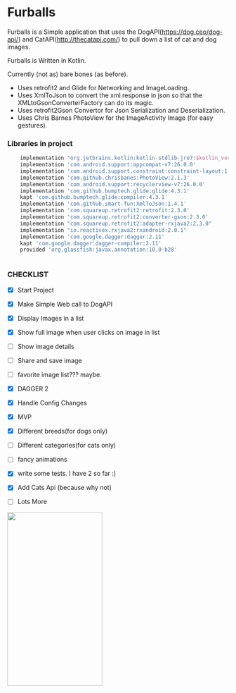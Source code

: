 # Furballs
Furballs is a Simple application that uses the DogAPI(https://dog.ceo/dog-api/) and CatAPI(http://thecatapi.com/) to pull down a list of cat and dog images.

Furballs is Written in Kotlin.

Currently (not as) bare bones (as before).

- Uses retrofit2 and Glide for Networking and ImageLoading.
- Uses XmlToJson to convert the xml response in json so that the XMLtoGsonConverterFactory can do its magic.
- Uses retrofit2Gson Convertor for Json Serialization and Deserialization.
- Uses Chris Barnes PhotoView for the ImageActivity Image (for easy gestures).

### Libraries in project
```gradle
    implementation "org.jetbrains.kotlin:kotlin-stdlib-jre7:$kotlin_version"
    implementation 'com.android.support:appcompat-v7:26.0.0'
    implementation 'com.android.support.constraint:constraint-layout:1.0.2'
    implementation 'com.github.chrisbanes:PhotoView:2.1.3'
    implementation 'com.android.support:recyclerview-v7:26.0.0'
    implementation 'com.github.bumptech.glide:glide:4.3.1'
    kapt 'com.github.bumptech.glide:compiler:4.3.1' 
    implementation 'com.github.smart-fun:XmlToJson:1.4.1'
    implementation 'com.squareup.retrofit2:retrofit:2.3.0'
    implementation 'com.squareup.retrofit2:converter-gson:2.3.0'
    implementation "com.squareup.retrofit2:adapter-rxjava2:2.3.0"
    implementation "io.reactivex.rxjava2:rxandroid:2.0.1"
    implementation 'com.google.dagger:dagger:2.11'
    kapt 'com.google.dagger:dagger-compiler:2.11'
    provided 'org.glassfish:javax.annotation:10.0-b28'
    
```

### CHECKLIST
- [x] Start Project
- [x] Make Simple Web call to DogAPI
- [x] Display Images in a list
- [x] Show full image when user clicks on image in list
- [ ] Show image details
- [ ] Share and save image
- [ ] favorite image list??? maybe.
- [x] DAGGER 2
- [x] Handle Config Changes
- [x] MVP
- [x] Different breeds(for dogs only)
- [ ] Different categories(for cats only)
- [ ] fancy animations
- [x] write some tests. I have 2 so far :) 
- [x] Add Cats Api (because why not)
- [ ] Lots More


<img src="https://github.com/adfleshner/Furballs/blob/master/art/ImagesFragment.png?raw=true" width="216" height="394" />
